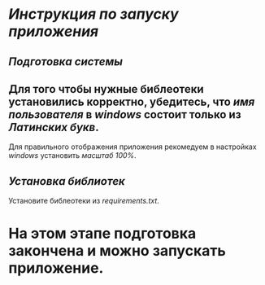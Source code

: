 # *Инструкция по запуску приложения*
## *Подготовка системы*
Для того чтобы нужные библеотеки установились корректно, убедитесь, что *имя пользователя* в *windows* состоит только из *Латинских букв*.
---
Для правильного отображения приложения рекомедуем в настройках *windows* установить *масштаб 100%*.
## *Установка библиотек*
Установите библеотеки из _requirements.txt_.
# На этом этапе подготовка закончена и можно запускать приложение.
